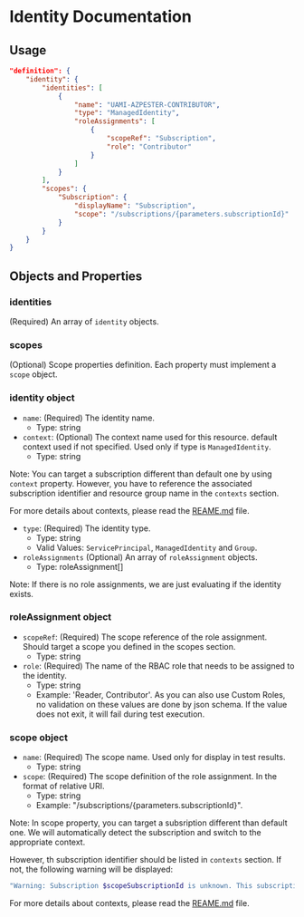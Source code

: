 # Identity Documentation

## Usage

```json
"definition": {
    "identity": {
        "identities": [
            {
                "name": "UAMI-AZPESTER-CONTRIBUTOR",
                "type": "ManagedIdentity",
                "roleAssignments": [
                    {
                        "scopeRef": "Subscription",
                        "role": "Contributor"
                    }
                ]
            }
        ],
        "scopes": {
            "Subscription": {
                "displayName": "Subscription",
                "scope": "/subscriptions/{parameters.subscriptionId}"
            }
        }
    }
}

```

## Objects and Properties

### identities

(Required) An array of `identity` objects.

### scopes

(Optional) Scope properties definition. Each property must implement a `scope` object.

### identity object

- `name`: (Required) The identity name.
  - Type: string
- `context`: (Optional) The context name used for this resource. default context used if not specified. Used only if type is `ManagedIdentity`.
  - Type: string

Note: You can target a subscription different than default one by using `context` property. However, you have to reference the associated subscription identifier and resource group name in the `contexts` section.

For more details about contexts, please read the [REAME.md](../../../README.md) file.

- `type`: (Required) The identity type.
  - Type: string
  - Valid Values: `ServicePrincipal`, `ManagedIdentity` and `Group`.
- `roleAssignments` (Optional) An array of `roleAssignment` objects.
  - Type: roleAssignment[]

Note: If there is no role assignments, we are just evaluating if the identity exists.

### roleAssignment object

- `scopeRef`: (Required) The scope reference of the role assignment. Should target a scope you defined in the scopes section.
  - Type: string
- `role`: (Required) The name of the RBAC role that needs to be assigned to the identity.
  - Type: string
  - Example: 'Reader, Contributor'. As you can also use Custom Roles, no validation on these values are done by json schema. If the value does not exit, it will fail during test execution.

### scope object

- `name`: (Required) The scope name. Used only for display in test results.
  - Type: string
- `scope`: (Required) The scope definition of the role assignment. In the format of relative URI.
  - Type: string
  - Example: "/subscriptions/{parameters.subscriptionId}".

Note: In scope property, you can target a subsription different than default one. We will automatically detect the subscription and switch to the appropriate context.

However, th subscription identifier should be listed in `contexts` section. If not, the following warning will be displayed:

```powershell
"Warning: Subscription $scopeSubscriptionId is unknown. This subscription should be referenced in contexts."
```

For more details about contexts, please read the [REAME.md](../../../README.md) file.
